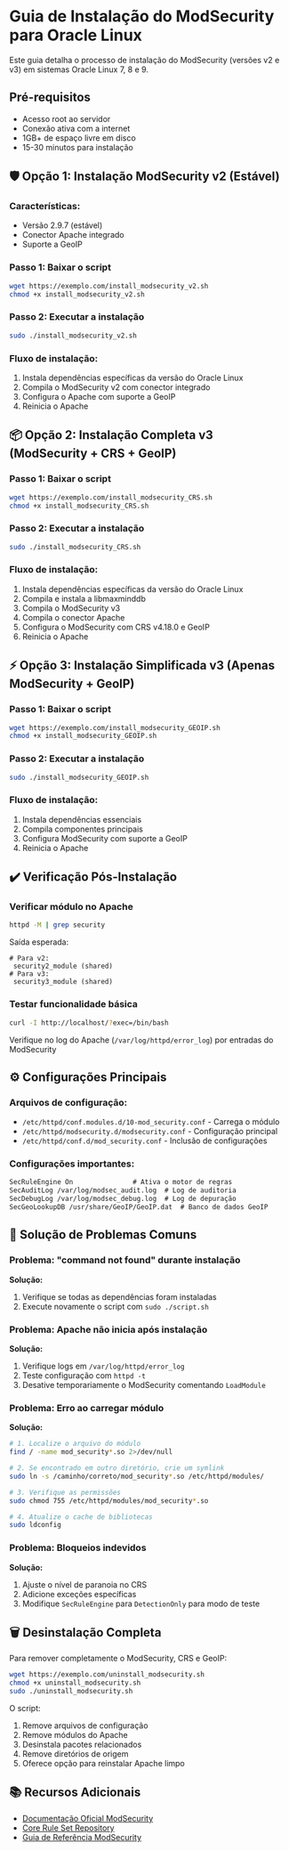 # Guia de Instalação do ModSecurity para Oracle Linux

Este guia detalha o processo de instalação do ModSecurity (versões v2 e v3) em sistemas Oracle Linux 7, 8 e 9.

## Pré-requisitos
- Acesso root ao servidor
- Conexão ativa com a internet
- 1GB+ de espaço livre em disco
- 15-30 minutos para instalação

## 🛡️ Opção 1: Instalação ModSecurity v2 (Estável)

### Características:
- Versão 2.9.7 (estável)
- Conector Apache integrado
- Suporte a GeoIP

### Passo 1: Baixar o script
```bash
wget https://exemplo.com/install_modsecurity_v2.sh
chmod +x install_modsecurity_v2.sh
```

### Passo 2: Executar a instalação
```bash
sudo ./install_modsecurity_v2.sh
```

### Fluxo de instalação:
1. Instala dependências específicas da versão do Oracle Linux
2. Compila o ModSecurity v2 com conector integrado
3. Configura o Apache com suporte a GeoIP
4. Reinicia o Apache

## 📦 Opção 2: Instalação Completa v3 (ModSecurity + CRS + GeoIP)

### Passo 1: Baixar o script
```bash
wget https://exemplo.com/install_modsecurity_CRS.sh
chmod +x install_modsecurity_CRS.sh
```

### Passo 2: Executar a instalação
```bash
sudo ./install_modsecurity_CRS.sh
```

### Fluxo de instalação:
1. Instala dependências específicas da versão do Oracle Linux
2. Compila e instala a libmaxminddb
3. Compila o ModSecurity v3
4. Compila o conector Apache
5. Configura o ModSecurity com CRS v4.18.0 e GeoIP
6. Reinicia o Apache

## ⚡ Opção 3: Instalação Simplificada v3 (Apenas ModSecurity + GeoIP)

### Passo 1: Baixar o script
```bash
wget https://exemplo.com/install_modsecurity_GEOIP.sh
chmod +x install_modsecurity_GEOIP.sh
```

### Passo 2: Executar a instalação
```bash
sudo ./install_modsecurity_GEOIP.sh
```

### Fluxo de instalação:
1. Instala dependências essenciais
2. Compila componentes principais
3. Configura ModSecurity com suporte a GeoIP
4. Reinicia o Apache

## ✔️ Verificação Pós-Instalação

### Verificar módulo no Apache
```bash
httpd -M | grep security
```
Saída esperada:
```
# Para v2:
 security2_module (shared)
# Para v3:
 security3_module (shared)
```

### Testar funcionalidade básica
```bash
curl -I http://localhost/?exec=/bin/bash
```
Verifique no log do Apache (`/var/log/httpd/error_log`) por entradas do ModSecurity

## ⚙️ Configurações Principais

### Arquivos de configuração:
- `/etc/httpd/conf.modules.d/10-mod_security.conf` - Carrega o módulo
- `/etc/httpd/modsecurity.d/modsecurity.conf` - Configuração principal
- `/etc/httpd/conf.d/mod_security.conf` - Inclusão de configurações

### Configurações importantes:
```apache
SecRuleEngine On               # Ativa o motor de regras
SecAuditLog /var/log/modsec_audit.log  # Log de auditoria
SecDebugLog /var/log/modsec_debug.log  # Log de depuração
SecGeoLookupDB /usr/share/GeoIP/GeoIP.dat  # Banco de dados GeoIP
```

## 🔧 Solução de Problemas Comuns

### Problema: "command not found" durante instalação
**Solução:**
1. Verifique se todas as dependências foram instaladas
2. Execute novamente o script com `sudo ./script.sh`

### Problema: Apache não inicia após instalação
**Solução:**
1. Verifique logs em `/var/log/httpd/error_log`
2. Teste configuração com `httpd -t`
3. Desative temporariamente o ModSecurity comentando `LoadModule`

### Problema: Erro ao carregar módulo
**Solução:**
```bash
# 1. Localize o arquivo do módulo
find / -name mod_security*.so 2>/dev/null

# 2. Se encontrado em outro diretório, crie um symlink
sudo ln -s /caminho/correto/mod_security*.so /etc/httpd/modules/

# 3. Verifique as permissões
sudo chmod 755 /etc/httpd/modules/mod_security*.so

# 4. Atualize o cache de bibliotecas
sudo ldconfig
```

### Problema: Bloqueios indevidos
**Solução:**
1. Ajuste o nível de paranoia no CRS
2. Adicione exceções específicas
3. Modifique `SecRuleEngine` para `DetectionOnly` para modo de teste

## 🗑️ Desinstalação Completa

Para remover completamente o ModSecurity, CRS e GeoIP:

```bash
wget https://exemplo.com/uninstall_modsecurity.sh
chmod +x uninstall_modsecurity.sh
sudo ./uninstall_modsecurity.sh
```

O script:
1. Remove arquivos de configuração
2. Remove módulos do Apache
3. Desinstala pacotes relacionados
4. Remove diretórios de origem
5. Oferece opção para reinstalar Apache limpo

## 📚 Recursos Adicionais
- [Documentação Oficial ModSecurity](https://github.com/SpiderLabs/ModSecurity)
- [Core Rule Set Repository](https://github.com/coreruleset/coreruleset)
- [Guia de Referência ModSecurity](https://modsecurity.org/rules.html)
